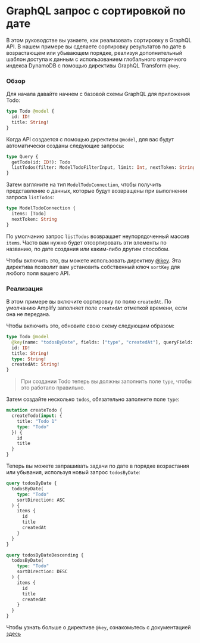 # GraphQL запрос с сортировкой по дате

В этом руководстве вы узнаете, как реализовать сортировку в GraphQL API. В нашем примере вы сделаете сортировку результатов по дате в возрастающем или убывающем порядке, реализуя дополнительный шаблон доступа к данным с использованием глобального вторичного индекса DynamoDB с помощью директивы GraphQL Transform `@key`.

### Обзор

Для начала давайте начнем с базовой схемы GraphQL для приложения Todo:

```graphql
type Todo @model {
  id: ID!
  title: String!
}
```
Когда API создается с помощью директивы `@model`, для вас будут автоматически созданы следующие запросы:

```graphql
type Query {
  getTodo(id: ID!): Todo
  listTodos(filter: ModelTodoFilterInput, limit: Int, nextToken: String): ModelTodoConnection
}
```
Затем взгляните на тип `ModelTodoConnection`, чтобы получить представление о данных, которые будут возвращены при выполнении запроса `listTodos`:

```graphql
type ModelTodoConnection {
  items: [Todo]
  nextToken: String
}
```

По умолчанию запрос `listTodos` возвращает неупорядоченный массив `items`. Часто вам нужно будет отсортировать эти элементы по названию, по дате создания или каким-либо другим способом.

Чтобы включить это, вы можете использовать директиву [@key](~/cli/graphql-transformer/key.md). Эта директива позволит вам установить собственный ключ `sortKey` для любого поля вашего API.

### Реализация

В этом примере вы включите сортировку по полю `createdAt`. По умолчанию Amplify заполняет поле `createdAt` отметкой времени, если она не передана.

Чтобы включить это, обновите свою схему следующим образом:

```graphql
type Todo @model
  @key(name: "todosByDate", fields: ["type", "createdAt"], queryField: "todosByDate") {
  id: ID!
  title: String!
  type: String!
  createdAt: String!
}
```

> При создании Todo теперь вы должны заполнить поле `type`, чтобы это работало правильно.

Затем создайте несколько `todos`, обязательно заполните поле `type`:

```graphql
mutation createTodo {
  createTodo(input: {
    title: "Todo 1"
    type: "Todo"
  }) {
    id
    title
  }
}
```
Теперь вы можете запрашивать задачи по дате в порядке возрастания или убывания, используя новый запрос `todosByDate`:

```graphql
query todosByDate {
  todosByDate(
    type: "Todo"
    sortDirection: ASC
  ) {
    items {
      id
      title
      createdAt
    }
  }
}

query todosByDateDescending {
  todosByDate(
    type: "Todo"
    sortDirection: DESC
  ) {
    items {
      id
      title
      createdAt
    }
  }
}
```

Чтобы узнать больше о директиве `@key`, ознакомьтесь с документацией [здесь](~/cli/graphql-transformer/key.md)
